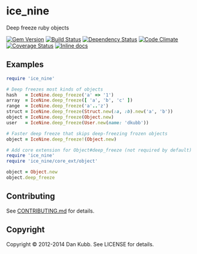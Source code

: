 ice_nine
========

Deep freeze ruby objects

[![Gem Version](https://badge.fury.io/rb/ice_nine.svg)][gem]
[![Build Status](https://secure.travis-ci.org/dkubb/ice_nine.svg?branch=master)][travis]
[![Dependency Status](https://gemnasium.com/dkubb/ice_nine.svg)][gemnasium]
[![Code Climate](https://codeclimate.com/github/dkubb/ice_nine.png)][codeclimate]
[![Coverage Status](https://coveralls.io/repos/dkubb/ice_nine/badge.png?branch=master)][coveralls]
[![Inline docs](http://inch-ci.org/github/dkubb/ice_nine.svg?branch=master)](inch-ci)

[gem]: https://rubygems.org/gems/ice_nine
[travis]: https://travis-ci.org/dkubb/ice_nine
[gemnasium]: https://gemnasium.com/dkubb/ice_nine
[codeclimate]: https://codeclimate.com/github/dkubb/ice_nine
[coveralls]: https://coveralls.io/r/dkubb/ice_nine
[inch-ci]: http://inch-ci.org/github/dkubb/ice_nine

Examples
--------

```ruby
require 'ice_nine'

# Deep freezes most kinds of objects
hash   = IceNine.deep_freeze('a' => '1')
array  = IceNine.deep_freeze([ 'a', 'b', 'c' ])
range  = IceNine.deep_freeze('a'..'z')
struct = IceNine.deep_freeze(Struct.new(:a, :b).new('a', 'b'))
object = IceNine.deep_freeze(Object.new)
user   = IceNine.deep_freeze(User.new(name: 'dkubb'))

# Faster deep freeze that skips deep-freezing frozen objects
object = IceNine.deep_freeze!(Object.new)

# Add core extension for Object#deep_freeze (not required by default)
require 'ice_nine'
require 'ice_nine/core_ext/object'

object = Object.new
object.deep_freeze
```

Contributing
------------

See [CONTRIBUTING.md](CONTRIBUTING.md) for details.

Copyright
---------

Copyright &copy; 2012-2014 Dan Kubb. See LICENSE for details.
